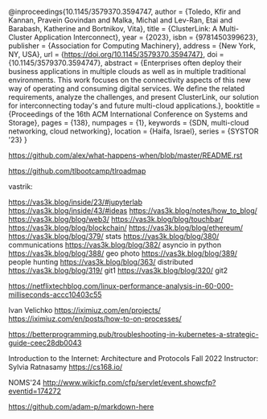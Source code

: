 @inproceedings{10.1145/3579370.3594747,
author = {Toledo, Kfir and Kannan, Pravein Govindan and Malka, Michal and Lev-Ran, Etai and Barabash, Katherine and Bortnikov, Vita},
title = {ClusterLink: A Multi-Cluster Application Interconnect},
year = {2023},
isbn = {9781450399623},
publisher = {Association for Computing Machinery},
address = {New York, NY, USA},
url = {https://doi.org/10.1145/3579370.3594747},
doi = {10.1145/3579370.3594747},
abstract = {Enterprises often deploy their business applications in multiple clouds as well as in multiple traditional environments. This work focuses on the connectivity aspects of this new way of operating and consuming digital services. We define the related requirements, analyze the challenges, and present ClusterLink, our solution for interconnecting today's and future multi-cloud applications.},
booktitle = {Proceedings of the 16th ACM International Conference on Systems and Storage},
pages = {138},
numpages = {1},
keywords = {SDN, multi-cloud networking, cloud networking},
location = {Haifa, Israel},
series = {SYSTOR '23}
}

https://github.com/alex/what-happens-when/blob/master/README.rst

https://github.com/tlbootcamp/tlroadmap

vastrik:

https://vas3k.blog/inside/23/#jupyterlab
https://vas3k.blog/inside/43/#ideas
https://vas3k.blog/notes/how_to_blog/
https://vas3k.blog/blog/web3/
https://vas3k.blog/blog/touchbar/
https://vas3k.blog/blog/blockchain/
https://vas3k.blog/blog/ethereum/
https://vas3k.blog/blog/379/ stats
https://vas3k.blog/blog/380/ communications
https://vas3k.blog/blog/382/ asyncio in python
https://vas3k.blog/blog/388/ geo photo
https://vas3k.blog/blog/389/ people hunting
https://vas3k.blog/blog/363/ distributed 
https://vas3k.blog/blog/319/ git1
https://vas3k.blog/blog/320/ git2

https://netflixtechblog.com/linux-performance-analysis-in-60-000-milliseconds-accc10403c55

Ivan Velichko
https://iximiuz.com/en/projects/
https://iximiuz.com/en/posts/how-to-on-processes/

https://betterprogramming.pub/troubleshooting-in-kubernetes-a-strategic-guide-ceec28db0043

Introduction to the Internet: Architecture and Protocols
Fall 2022
Instructor: Sylvia Ratnasamy
https://cs168.io/ 

NOMS'24 
http://www.wikicfp.com/cfp/servlet/event.showcfp?eventid=174272

https://github.com/adam-p/markdown-here